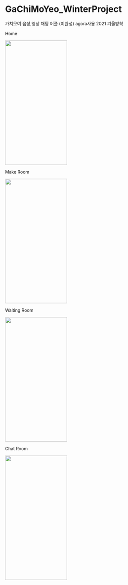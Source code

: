 # GaChiMoYeo_WinterProject
 가치모여 음성,영상 채팅 어플 (미완성) agora사용 2021 겨울방학
 
Home

<img src="https://user-images.githubusercontent.com/49176310/159201373-43bfb641-489e-436a-9f18-4cd8e3b9a8b4.png" width="200" height="400"/>

Make Room

<img src="https://user-images.githubusercontent.com/49176310/159201387-7207b6d3-8c5e-4cd0-9ad0-5f1ce9941506.png" width="200" height="400"/>

Waiting Room

<img src="https://user-images.githubusercontent.com/49176310/159201378-baae6f71-e27e-4289-b4e2-b0ac1976951d.png" width="200" height="400"/>

Chat Room

<img src="https://user-images.githubusercontent.com/49176310/159201348-839c5a20-09b9-4174-8eea-102d50142b8c.png" width="200" height="400"/>
